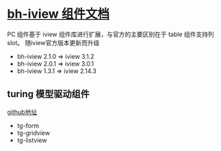 # [bh-iview 组件文档](/iview/)

PC 组件基于 iview 组件库进行扩展，与官方的主要区别在于 table 组件支持列 slot。
随iview官方版本更新而升级
* bh-iview 2.1.0 => iview 3.1.2
* bh-iview 2.0.1 => iview 3.0.1
* bh-iview 1.3.1 => iview 2.14.3

## turing 模型驱动组件

[github地址](https://github.com/wisedu/turing)
* tg-form
* tg-gridview
* tg-listview